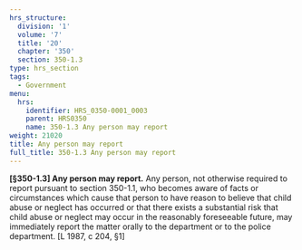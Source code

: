 ```yaml
---
hrs_structure:
  division: '1'
  volume: '7'
  title: '20'
  chapter: '350'
  section: 350-1.3
type: hrs_section
tags:
  - Government
menu:
  hrs:
    identifier: HRS_0350-0001_0003
    parent: HRS0350
    name: 350-1.3 Any person may report
weight: 21020
title: Any person may report
full_title: 350-1.3 Any person may report
---
```

**[§350-1.3] Any person may report.** Any person, not otherwise required to report pursuant to section 350-1.1, who becomes aware of facts or circumstances which cause that person to have reason to believe that child abuse or neglect has occurred or that there exists a substantial risk that child abuse or neglect may occur in the reasonably foreseeable future, may immediately report the matter orally to the department or to the police department. [L 1987, c 204, §1]